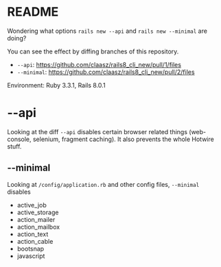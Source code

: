 # README

Wondering what options `rails new --api` and `rails new --minimal` are doing?

You can see the effect by diffing branches of this repository.

* `--api`: https://github.com/claasz/rails8_cli_new/pull/1/files
* `--minimal`: https://github.com/claasz/rails8_cli_new/pull/2/files

Environment: Ruby 3.3.1, Rails 8.0.1

# --api

Looking at the diff `--api` disables certain browser related things (web-console, selenium, fragment caching). It also prevents the whole Hotwire stuff.


## --minimal

Looking at `/config/application.rb` and other config files, `--minimal` disables

* active_job
* active_storage
* action_mailer
* action_mailbox
* action_text
* action_cable
* bootsnap
* javascript
